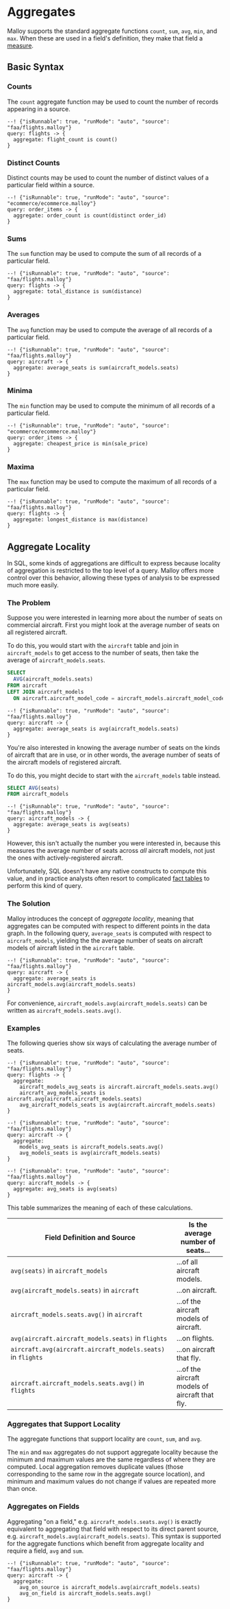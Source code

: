 # Aggregates

Malloy supports the standard aggregate functions `count`, `sum`, `avg`, `min`, and `max`. When these are used in a field's definition, they make that field a [measure](fields.md#measures).

## Basic Syntax

### Counts

The `count` aggregate function may be used to count the number of records appearing in a source.

```malloy
--! {"isRunnable": true, "runMode": "auto", "source": "faa/flights.malloy"}
query: flights -> {
  aggregate: flight_count is count()
}
```

### Distinct Counts

Distinct counts may be used to count the number of distinct values of a particular field within a source.

```malloy
--! {"isRunnable": true, "runMode": "auto", "source": "ecommerce/ecommerce.malloy"}
query: order_items -> {
  aggregate: order_count is count(distinct order_id)
}
```

### Sums

The `sum` function may be used to compute the sum of all records of a particular field.

```malloy
--! {"isRunnable": true, "runMode": "auto", "source": "faa/flights.malloy"}
query: flights -> {
  aggregate: total_distance is sum(distance)
}
```

### Averages

The `avg` function may be used to compute the average of all records of a particular field.

```malloy
--! {"isRunnable": true, "runMode": "auto", "source": "faa/flights.malloy"}
query: aircraft -> {
  aggregate: average_seats is sum(aircraft_models.seats)
}
```

### Minima

The `min` function may be used to compute the minimum of all records of a particular field.

```malloy
--! {"isRunnable": true, "runMode": "auto", "source": "ecommerce/ecommerce.malloy"}
query: order_items -> {
  aggregate: cheapest_price is min(sale_price)
}
```

### Maxima

The `max` function may be used to compute the maximum of all records of a particular field.

```malloy
--! {"isRunnable": true, "runMode": "auto", "source": "faa/flights.malloy"}
query: flights -> {
  aggregate: longest_distance is max(distance)
}
```

## Aggregate Locality

In SQL, some kinds of aggregations are difficult to express because locality of aggregation is restricted to the top level of a query. Malloy
offers more control over this behavior, allowing these types of analysis to be
expressed much more easily.

### The Problem

Suppose you were interested in learning more about the number of seats on
commercial aircraft. First you might look at the average number of seats
on all registered aircraft.

To do this, you would start with the `aircraft` table and join in `aircraft_models` to get access to the number of seats, then take
the average of `aircraft_models.seats`.

```sql
SELECT
  AVG(aircraft_models.seats)
FROM aircraft
LEFT JOIN aircraft_models
  ON aircraft.aircraft_model_code = aircraft_models.aircraft_model_code
```

```malloy
--! {"isRunnable": true, "runMode": "auto", "source": "faa/flights.malloy"}
query: aircraft -> {
  aggregate: average_seats is avg(aircraft_models.seats)
}
```

You're also interested in knowing the average number of seats on the kinds of aircraft that are in use, or in other words, the average number of seats of the aircraft models of registered aircraft.

To do this, you might decide to start with the `aircraft_models` table instead.

```sql
SELECT AVG(seats)
FROM aircraft_models
```

```malloy
--! {"isRunnable": true, "runMode": "auto", "source": "faa/flights.malloy"}
query: aircraft_models -> {
  aggregate: average_seats is avg(seats)
}
```

However, this isn't actually the number you were interested in, because this measures the average number of seats across _all_ aircraft models, not just the ones with actively-registered aircraft.

Unfortunately, SQL doesn't have any native constructs to compute this value, and in practice analysts often resort to complicated [fact tables](https://www.zentut.com/data-warehouse/fact-table/) to perform this kind of query.

### The Solution

Malloy introduces the concept of _aggregate locality_, meaning that aggregates can be computed with respect to different points in the data graph. In the following query, `average_seats` is computed with respect to `aircraft_models`,
yielding the the average number of seats on aircraft models of aircraft listed in the `aircraft` table.

```malloy
--! {"isRunnable": true, "runMode": "auto", "source": "faa/flights.malloy"}
query: aircraft -> {
  aggregate: average_seats is aircraft_models.avg(aircraft_models.seats)
}
```

For convenience, `aircraft_models.avg(aircraft_models.seats)` can be written as `aircraft_models.seats.avg()`.

### Examples

The following queries show six ways of calculating the average number of seats.

```malloy
--! {"isRunnable": true, "runMode": "auto", "source": "faa/flights.malloy"}
query: flights -> {
  aggregate:
    aircraft_models_avg_seats is aircraft.aircraft_models.seats.avg()
    aircraft_avg_models_seats is aircraft.avg(aircraft.aircraft_models.seats)
    avg_aircraft_models_seats is avg(aircraft.aircraft_models.seats)
}
```

```malloy
--! {"isRunnable": true, "runMode": "auto", "source": "faa/flights.malloy"}
query: aircraft -> {
  aggregate:
    models_avg_seats is aircraft_models.seats.avg()
    avg_models_seats is avg(aircraft_models.seats)
}
```

```malloy
--! {"isRunnable": true, "runMode": "auto", "source": "faa/flights.malloy"}
query: aircraft_models -> {
  aggregate: avg_seats is avg(seats)
}
```

This table summarizes the meaning of each of these calculations.

| Field Definition and Source | Is the average number of seats... |
|-------------|---------|
| `avg(seats)` in `aircraft_models`  | ...of all aircraft models. |
| `avg(aircraft_models.seats)` in `aircraft` | ...on aircraft. |
| `aircraft_models.seats.avg()` in `aircraft` | ...of the aircraft models of aircraft. |
| `avg(aircraft.aircraft_models.seats)` in `flights` | ...on flights. |
| `aircraft.avg(aircraft.aircraft_models.seats)` in `flights` | ...on aircraft that fly. |
| `aircraft.aircraft_models.seats.avg()` in `flights` | ...of the aircraft models of aircraft that fly.|

### Aggregates that Support Locality

The aggregate functions that support locality are `count`, `sum`, and `avg`.

The `min` and `max` aggregates do not support aggregate locality because the minimum and maximum values are the same regardless of where they are computed. Local aggregation removes duplicate values (those corresponding to the same row in the aggregate source location), and minimum and maximum values do not change if values are repeated more than once.

### Aggregates on Fields

Aggregating "on a field," e.g. `aircraft_models.seats.avg()` is exactly equivalent to aggregating that field with respect to its direct parent source, e.g. `aircraft_models.avg(aircraft_models.seats)`. This syntax is supported for the aggregate functions which benefit from aggregate locality and require a field, `avg` and `sum`.

```malloy
--! {"isRunnable": true, "runMode": "auto", "source": "faa/flights.malloy"}
query: aircraft -> {
  aggregate:
    avg_on_source is aircraft_models.avg(aircraft_models.seats)
    avg_on_field is aircraft_models.seats.avg()
}
```





<!--
In SQL, it is easy to make mistakes when computing sums and averages,
particularly when joins are involved. An approach known as _symmetric aggregates_ solves one such common mistake by making the behavior of
aggregate functions consistent regardless of the structure of the query.

### The Problem

Consider a simple SQL query with an aggregate, like the following query,
which gives the average age of all users.

```sql
SELECT AVG(age)
FROM users
```

```malloy
--! {"isRunnable": true, "runMode": "auto", "source": "ecommerce/ecommerce.malloy"}
explore users
| reduce average_age is avg(age)
```

If we instead calculate the average age of users in a query against the
order items table joining in the users table, we get a different answer.

```sql
SELECT AVG(users.age)
FROM order_items
JOIN users ON order_items.user_id = users.id
```

```malloy
--! {"isRunnable": true, "runMode": "auto", "source": "ecommerce/ecommerce.malloy"}
explore order_items
| reduce users is avg(users.age)
```

The reason for this is that we're actually _not_ computing the average user age at all. To explain this, we'll look at a sample of the users table:

```sql
SELECT id, age
FROM users
LIMIT 5
ORDER BY id ASC
```

```malloy
--! {"isRunnable": true, "runMode": "auto", "source": "ecommerce/ecommerce.malloy", "pageSize": 20}
explore users
| project top 20 order by id
  id
  age
```

And we'll compare this to the composite table that is generated when you join `users` onto `order_items`.

```sql
SELECT order_items.id as order_item_id, users.id as user_id, age
FROM order_items
JOIN users ON order_items.user_id = users.id
```

```malloy
--! {"isRunnable": true, "runMode": "auto", "source": "ecommerce/ecommerce.malloy", "pageSize": 20}
explore order_items
| project top 20 order by order_items_id asc
  order_items_id is id
  user_id is users.id
  users.age
```

Here we can see that some `user_id`s appear more than once, and others not at all; so when we compute the average age over this table, we end up with the
average user age _weighted by number of items purchased_.

### The Solution

In SQL, a query containing a join first computes a composite table, then performs aggregations on it. In Malloy, the two steps can be logically combined so that aggregates are computed based on the primary key of the table that is joined in.

```malloy
--! {"isRunnable": true, "runMode": "auto", "source": "ecommerce/ecommerce.malloy"}
query: order_items->{
  aggregate:
    symmetric_avg is users.age.avg()
    asymmetric_avg is avg(users.age)
}
```


In SQL, when computing an aggregate such as a sum or an average, it is important
to do so against the base table in the <code>FROM</code> statement,
rather than against a combination table resulting from a join. Failing to do
so


In SQL, when you compute a sum or an average, you have to be computing it against the base table in the FROM statement.

`orders` -- only `orders.sum()` or or `avg(orders.whatever)`. If you try to compute an aggregate in something else, it's going to be wrong.

This makes it really easy to make mistakes. You can write a query, then add a join, and suddenly your query no longer works.

Simple example:

```sql
SELECT AVG(age) FROM users
```

44.3964

Add a JOIN

```sql
SELECT AVG(age) FROM users
JOIN orders on orders.user_id = users.id
```

45.4151

```sql
SELECT
  users.id AS user_id
  , users.age AS age
  -- , orders.id AS order_id
FROM users
-- LEFT JOIN orders ON orders.user_id = users.id
ORDER BY users.id
LIMIT 10
```

```sql
SELECT
  users.id AS user_id
  , users.age AS age
  , orders.id AS order_id
FROM users
LEFT JOIN orders ON orders.user_id = users.id
ORDER BY users.id
LIMIT 10
```

When orders is joined in, SQL makes a new table that is the combination table of users and orders, so each user is repeated by the number of times they made an order. Therefore, the average age is weighted by their number of orders.

In SQL, first you do the relations to build a joined table, then you do the aggregations. In Looker, the two steps are logically combined, so we aggregate as we join. The aggregates are computed based on the primary key of the table that you're joining into.

This radically simplifies the way that you write queries. -->
